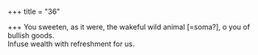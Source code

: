 +++
title = "36"

+++
You sweeten, as it were, the wakeful wild animal [=soma?], o you of  bullish goods.  
Infuse wealth with refreshment for us.  
